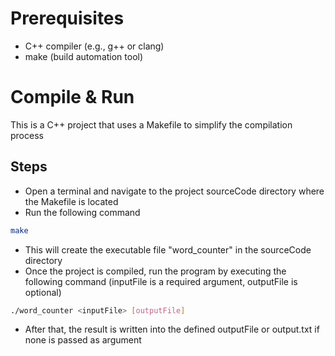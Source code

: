 # Prerequisites
- C++ compiler (e.g., g++ or clang)
- make (build automation tool)

# Compile & Run
This is a C++ project that uses a Makefile to simplify the compilation process
## Steps
- Open a terminal and navigate to the project sourceCode directory where the Makefile is located
- Run the following command
```bash
make
```
- This will create the executable file "word_counter" in the sourceCode directory
- Once the project is compiled, run the program by executing the following command (inputFile is a required argument, outputFile is optional)
```bash
./word_counter <inputFile> [outputFile]
```
- After that, the result is written into the defined outputFile or output.txt if none is passed as argument
